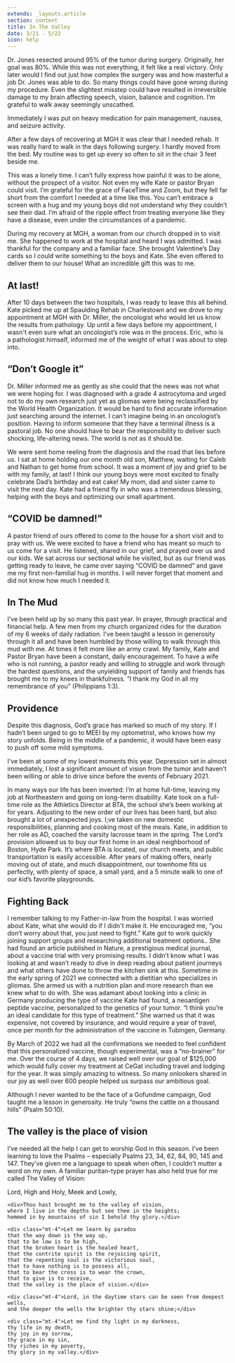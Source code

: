```yaml
---
extends: _layouts.article
section: content
title: In The Valley
date: 3/21 - 5/22
icon: help
---
```


Dr. Jones resected around 95% of the tumor during surgery. Originally, her goal was 80%. While this was not everything, it felt like a real victory. Only later would I find out just how complex the surgery was and how masterful a job Dr. Jones was able to do. So many things could have gone wrong during my procedure. Even the slightest misstep could have resulted in irreversible damage to my brain affecting speech, vision, balance and cognition. I’m grateful to walk away seemingly unscathed. 

Immediately I was put on heavy medication for pain management, nausea, and seizure activity. 

After a few days of recovering at MGH it was clear that I needed rehab. It was really hard to walk in the days following surgery. I hardly moved from the bed. My routine was to get up every so often to sit in the chair 3 feet beside me. 

This was a lonely time. I can’t fully express how painful it was to be alone, without the prospect of a visitor. Not even my wife Kate or pastor Bryan could visit. I’m grateful for the grace of FaceTime and Zoom, but they fell far short from the comfort I needed at a time like this. You can’t embrace a screen with a hug and my young boys did not understand why they couldn’t see their dad. I’m afraid of the ripple effect from treating everyone like they have a disease, even under the circumstances of a pandemic. 

During my recovery at MGH, a woman from our church dropped in to visit me. She happened to work at the hospital and heard I was admitted. I was thankful for the company and a familiar face. She brought Valentine’s Day cards so I could write something to the boys and Kate. She even offered to deliver them to our house! What an incredible gift this was to me.

## At last!

After 10 days between the two hospitals, I was ready to leave this all behind. Kate picked me up at Spaulding Rehab in Charlestown and we drove to my appointment at MGH with Dr. Miller, the oncologist who would let us know the results from pathology. Up until a few days before my appointment, I wasn't even sure what an oncologist’s role was in the process. Eric, who is a pathologist himself, informed me of the weight of what I was about to step into. 

## “Don’t Google it”

Dr. Miller informed me as gently as she could that the news was not what we were hoping for. I was diagnosed with a grade 4 astrocytoma and urged not to do my own research just yet as gliomas were being reclassified by the World Health Organization. It would be hard to find accurate information just searching around the internet. I can’t imagine being in an oncologist’s position. Having to inform someone that they have a terminal illness is a pastoral job. No one should have to bear the responsibility to deliver such shocking, life-altering news. The world is not as it should be. 

We were sent home reeling from  the diagnosis and the road that lies before us. I sat at home holding our one month old son, Matthew, waiting for Caleb and Nathan to get home from school. It was a moment of joy and grief to be with my family, at last! I think our young boys were most excited to finally celebrate Dad’s birthday and eat cake! My mom, dad and sister came to visit the next day. Kate had a friend fly in who was a tremendous blessing, helping with the boys and optimizing our small apartment. 

## “COVID be damned!"

A pastor friend of ours offered to come to the house for a short visit and to pray with us. We were excited to have a friend who has meant so much to us come for a visit. He listened, shared in our grief, and prayed over us and our kids. We sat across our sectional while he visited, but as our friend was getting ready to leave, he came over saying “COVID be damned” and gave me my first non-familial hug in months. I will never forget that moment and did not know how much I needed it. 

## In The Mud

I’ve been held up by so many this past year. In prayer, through practical and financial help. A few men from my church organized rides for the duration of my 6 weeks of daily radiation. I’ve been taught a lesson in generosity through it all and have been humbled by those willing to walk through this mud with me. At times it felt more like an army crawl. My family, Kate and Pastor Bryan have been a constant, daily encouragement. To have a wife who is not running, a pastor ready and willing to struggle and work through the hardest questions, and the unyielding support of family and friends has brought me to my knees in thankfulness. “I thank my God in all my remembrance of you” (Philippians 1:3). 

## Providence

 Despite this diagnosis, God’s grace has marked so much of my story. If I hadn’t been urged to go to MEEI by my optometrist, who knows how my story unfolds. Being in the middle of a pandemic, it would have been easy to push off some mild symptoms. 

I’ve been at some of my lowest moments this year. Depression set in almost immediately, I lost a significant amount of vision from the tumor and haven’t been willing or able  to drive since before the events of February 2021. 

In many ways our life has been inverted: I’m at home full-time, leaving my job at Northeastern and going on long-term disability. Kate took on a full-time role as the Athletics Director at BTA,  the school she’s been working at for years. Adjusting to the new order of our lives has been hard, but also brought a lot of unexpected joys. I;ve taken on new domestic responsibilities, planning and cooking most of the meals. Kate, in addition to her role as AD, coached the varsity lacrosse team in the spring. The Lord’s provision allowed us to buy our first home in an ideal neighborhood of Boston, Hyde Park. It’s where BTA is located, our church meets, and public transportation is easily accessible. After years of making offers, nearly moving out of state, and much disappointment, our townhome fits us perfectly, with plenty of space, a small yard, and a 5 minute walk to one of our kid’s favorite playgrounds. 

## Fighting Back

I remember talking to my Father-in-law from the hospital. I was worried about Kate, what she would do if I didn't make it. He encouraged me, “you don’t worry about that, you just need to fight.” Kate got to work quickly joining support groups and researching additional treatment options.. She had found an article published in Nature, a prestigious medical journal, about a vaccine trial with very promising results. I didn’t know what I was looking at and wasn’t ready to dive in deep reading about patient journeys and what others have done to throw the kitchen sink at this. Sometime in the early spring of 2021 we connected with a dietitian who specializes in gliomas. She armed us with a nutrition plan and more research than we knew what to do with. She was adamant about looking into a clinic in Germany producing the type of vaccine Kate had found, a neoantigen peptide vaccine, personalized to the genetics of your tumor. “I think you’re an ideal candidate for this type of  treatment.” She warned us that it was expensive, not covered by insurance, and would require a year of travel, once per month for the administration of the vaccine in Tubingen, Germany. 

By March of 2022 we had all the confirmations we needed to feel confident that this personalized vaccine, though experimental, was a “no-brainer” for me. Over the course of 4 days, we raised well over our goal of $125,000 which would fully cover my treatment at CeGat including travel and lodging for the year. It was simply amazing to witness. So many onlookers shared in our joy as well  over 600 people helped us surpass our ambitious goal. 

Although I never wanted to be the face of a Gofundme campaign, God taught me a lesson in generosity. He truly “owns the cattle on a thousand hills” (Psalm 50:10).

## The valley is the place of vision

I’ve needed all the help I can get to worship God in this season. I’ve been learning to love the Psalms – especially Psalms 23, 34, 62, 84, 90, 145 and 147. They’ve given me a language to speak when often, I couldn't mutter a word on my own. A familiar puritan-type prayer has also held true for me called The Valley of Vision:

<x-blockquote>
    <div>Lord, High and Holy, Meek and Lowly,</div>

    <div>Thou hast brought me to the valley of vision,
    where I live in the depths but see thee in the heights;
    hemmed in by mountains of sin I behold thy glory.</div>

    <div class="mt-4">Let me learn by paradox
    that the way down is the way up,
    that to be low is to be high,
    that the broken heart is the healed heart,
    that the contrite spirit is the rejoicing spirit,
    that the repenting soul is the victorious soul,
    that to have nothing is to possess all,
    that to bear the cross is to wear the crown,
    that to give is to receive,
    that the valley is the place of vision.</div>

    <div class="mt-4">Lord, in the daytime stars can be seen from deepest wells,
    and the deeper the wells the brighter thy stars shine;</div>

    <div class="mt-4">Let me find thy light in my darkness,
    thy life in my death,
    thy joy in my sorrow,
    thy grace in my sin,
    thy riches in my poverty,
    thy glory in my valley.</div>
</x-blockquote>